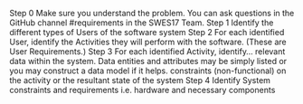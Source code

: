 Step 0
Make sure you understand the problem. You can ask questions in the GitHub channel #requirements in the SWES17 Team.
Step 1
Identify the different types of Users of the software system
Step 2
For each identified User, identify the Activities they will perform with the software. (These are User Requirements.)
Step 3
For each identified Activity, identify…
relevant data within the system. Data entities and attributes may be simply listed or you may construct a data model if it helps.
constraints (non-functional) on the activity or the resultant state of the system
Step 4
Identify System constraints and requirements
i.e. hardware and necessary components
